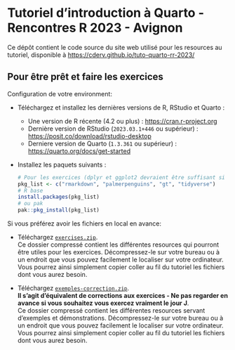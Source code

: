 # Tutoriel d’introduction à Quarto - Rencontres R 2023 - Avignon

Ce dépôt contient le code source du site web utilisé pour les resources
au tutoriel, disponible à https://cderv.github.io/tuto-quarto-rr-2023/

## Pour être prêt et faire les exercices

Configuration de votre environment:

- Téléchargez et installez les dernières versions de R, RStudio et
  Quarto :

  - Une version de R récente (4.2 ou plus) :
    <https://cran.r-project.org>
  - Dernière version de RStudio (`2023.03.1+446` ou supérieur) :
    <https://posit.co/download/rstudio-desktop>
  - Derniere version de Quarto (`1.3.361` ou supérieur) :
    <https://quarto.org/docs/get-started>

- Installez les paquets suivants :

  ``` r
  # Pour les exercices (dplyr et ggplot2 devraient être suffisant si vous ne voulez pas tout le tidyverse)
  pkg_list <- c("rmarkdown", "palmerpenguins", "gt", "tidyverse") 
  # R base
  install.packages(pkg_list)
  # ou pak
  pak::pkg_install(pkg_list)
  ```

Si vous préférez avoir les fichiers en local en avance:

- Téléchargez [`exercises.zip`](exercices.zip).  
  Ce dossier compressé contient les différentes resources qui pourront
  être utiles pour les exercices. Décompressez-le sur votre bureau ou à
  un endroit que vous pouvez facilement le localiser sur votre
  ordinateur. Vous pourrez ainsi simplement copier coller au fil du
  tutoriel les fichiers dont vous aurez besoin.

- Téléchargez [`exemples-correction.zip`](exemples-correction.zip).  
  **Il s’agit d’équivalent de corrections aux exercices - Ne pas
  regarder en avance si vous souhaitez vous exercez vraiment le jour
  J**.  
  Ce dossier compressé contient les différentes resources servant
  d’exemples et démonstrations. Décompressez-le sur votre bureau ou à un
  endroit que vous pouvez facilement le localiser sur votre ordinateur.
  Vous pourrez ainsi simplement copier coller au fil du tutoriel les
  fichiers dont vous aurez besoin.
